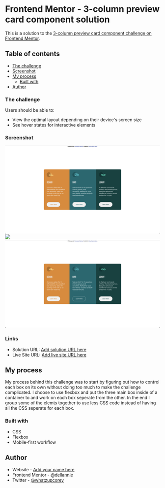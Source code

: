 # Frontend Mentor - 3-column preview card component solution

This is a solution to the [3-column preview card component challenge on Frontend Mentor](https://www.frontendmentor.io/challenges/3column-preview-card-component-pH92eAR2-).

## Table of contents

  - [The challenge](#the-challenge)
  - [Screenshot](#screenshot)
- [My process](#my-process)
  - [Built with](#built-with)
- [Author](#author)

### The challenge

Users should be able to:

- View the optimal layout depending on their device's screen size
- See hover states for interactive elements

### Screenshot

![](./design/desktop-final.jpg)
![](./design/mobile-view.jpg)
![](./design/active-state.jpg)


### Links

- Solution URL: [Add solution URL here](https://github.com/dellannie/3-column-preview-card-component-main.git)
- Live Site URL: [Add live site URL here](https://dellannie.github.io/3-column-preview-card-component-main/)

## My process
My process behind this challenge was to start by figuring out how to control each box on its own without doing too much to make the challenge complicated. I choose to use flexbox and put the three main box inside of a container to and work on each box seperate from the other. In the end I group some of the elemts together to use less CSS code instead of having all the CSS seperate for each box.

### Built with

- CSS 
- Flexbox
- Mobile-first workflow

## Author

- Website - [Add your name here](https://www.your-site.com)
- Frontend Mentor - [@dellannie](https://www.frontendmentor.io/profile/yourusername)
- Twitter - [@whatzupcorey](https://www.twitter.com/whatzupcorey)

